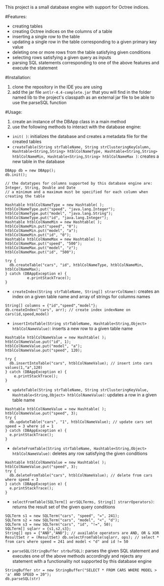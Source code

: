 This project is a small database engine with support for Octree indices.

#Features:

- creating tables
- creating Octree indices on the columns of a table
- inserting a single row to the table
- updating a single row in the table corresponding to a given primary key value
- deleting one or more rows from the table satisfying given conditions
- selecting rows satisfying a given query as inputs
- parsing SQL statements corresponding to one of the above features and execute the statement

#Installation:

1. clone the repository in the IDE you are using
2. add the jar file `antlr-4.4-complete.jar` that you will find in the folder named lib to the project's classpath as an external jar file to be able to use the parseSQL function

#Usage:
1. create an instance of the DBApp class in a main method
2. use the following methods to interact with the database engine:
  - `init( )`: initializes the database and creates a metadata file for the created tables
  - `createTable(String strTableName, String strClusteringKeyColumn, Hashtable<String,String> htblColNameType, Hashtable<String,String> htblColNameMin, Hashtable<String,String> htblColNameMax )`: creates a new table in the database
  ```
  DBApp db = new DBApp();
  db.init();
  
  // the datatypes for columns supported by this database engine are: Integer, String, Double and Date
  // a minimum and a maximum must be specified for each column when creating the table
  
  Hashtable htblColNameType = new Hashtable( ); 
  htblColNameType.put("speed", "java.lang.Integer"); 
  htblColNameType.put("model", "java.lang.String"); 
  htblColNameType.put("id", "java.lang.Integer");
  Hashtable htblColNameMin = new Hashtable( ); 
  htblColNameMin.put("speed", "0"); 
  htblColNameMin.put("model", "a"); 
  htblColNameMin.put("id", "0");
  Hashtable htblColNameMax = new Hashtable( ); 
  htblColNameMax.put("speed", "500"); 
  htblColNameMax.put("model", "z"); 
  htblColNameMax.put("id", "500"); 
  
  try {
    db.createTable("cars", "id", htblColNameType, htblColNameMin, htblColNameMax);
  } catch (DBAppException e) {
			e.printStackTrace();
  }
  ```
  - `createIndex(String strTableName, String[] strarrColName)`: creates an index on a given table name and array of strings for columns names
  ```
  String[] columns = {"id","speed","model"};
  db.createIndex("cars", arr); // create index indexName on cars(id,speed,model)
  ```
  - `insertIntoTable(String strTableName, Hashtable<String,Object> htblColNameValue)`: inserts a new row to a given table name
  ```
  Hashtable htblColNameValue = new Hashtable( ); 
  htblColNameValue.put("id", 1);
  htblColNameValue.put("model", "a");
  htblColNameValue.put("speed", 120);
			
  try {
    db.insertIntoTable("cars", htblColNameValue); // insert into cars values(1,"a",120)
  } catch (DBAppException e) {
      e.printStackTrace();
  }
  ```
  - `updateTable(String strTableName, String strClusteringKeyValue, Hashtable<String,Object> htblColNameValue)`: updates a row in a given table name
  ```
  Hashtable htblColNameValue = new Hashtable( ); 
  htblColNameValue.put("speed", 3);
  try {
    db.updateTable("cars", "1", htblColNameValue); // update cars set speed = 3 where id = 1
  } catch (DBAppException e) {
    e.printStackTrace();
  }
  ```
  - `deleteFromTable(String strTableName, Hashtable<String,Object> htblColNameValue)`: deletes any row satisfying the given conditions
  ```
  Hashtable htblColNameValue = new Hashtable( ); 
  htblColNameValue.put("speed", 3);
  try {
    db.deleteFromTable("cars", htblColNameValue); // delete from cars where speed = 3
  } catch (DBAppException e) {
    e.printStackTrace();
  }
  ```
  - `selectFromTable(SQLTerm[] arrSQLTerms, String[] strarrOperators)`: returns the result set of the given query conditions
  ```
  SQLTerm s1 = new SQLTerm("cars", "speed", "=", 241);
  SQLTerm s2 = new SQLTerm("cars", "model", "<", "d");
  SQLTerm s3 = new SQLTerm("cars", "id", "!=", 50);
  SQLTerm[] sqlarr = {s1,s2,s3};
  String[] ops = {"AND","AND"}; // available operators are AND, OR & XOR
  ResultSet r = (ResultSet) db.selectFromTable(sqlarr, ops); // select * from cars where speed = 241 and model < "d" and id != 50
  ```
  - `parseSQL(StringBuffer strbufSQL)`: parses the given SQL statement and executes one of the above methods accordingly and rejects any statement with a functionality not supported by this database engine
  ```
  StringBuffer str = new StringBuffer("SELECT * FROM CARS WHERE MODEL > 'a' AND SPEED = 20");
  db.parseSQL(str)
  ```
